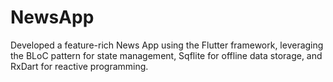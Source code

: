 # NewsApp
Developed a feature-rich News App using the Flutter framework, leveraging the BLoC  pattern for state management, Sqflite for offline data storage, and RxDart for reactive programming.
